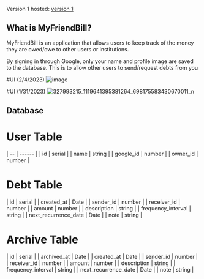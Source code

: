 Version 1 hosted: [version 1](https://myfriendbill.netlify.app/)



## What is MyFriendBill?

MyFriendBill is an application that allows users to keep track of the money they are owed/owe to other users or institutions.

By signing in through Google, only your name and profile image are saved to the database. This is to allow other users to send/request debts from you

#UI (2/4/2023)
![image](https://user-images.githubusercontent.com/8136106/216792514-a1f52529-dfe3-4b62-ac93-f6b7522bf85a.png)

#UI (1/31/2023)
![327993215_1119641395381264_698175583430670011_n](https://user-images.githubusercontent.com/8136106/215684982-2e9d5efc-1826-4a9d-b9ab-4bc3ff28931c.png)

## Database

# User Table
| -- | ------ |
| id | serial |
| name | string |
| google_id | number |
| owner_id | number |

# Debt Table
| id | serial |
| created_at | Date |
| sender_id | number |
| receiver_id | number |
| amount | number |
| description | string |
| frequency_interval | string |
| next_recurrence_date | Date |
| note | string |

# Archive Table
| id | serial |
| archived_at | Date |
| created_at  | Date |
| sender_id | number |
| receiver_id | number |
| amount | number |
| description | string |
| frequency_interval | string |
| next_recurrence_date | Date |
| note | string |
